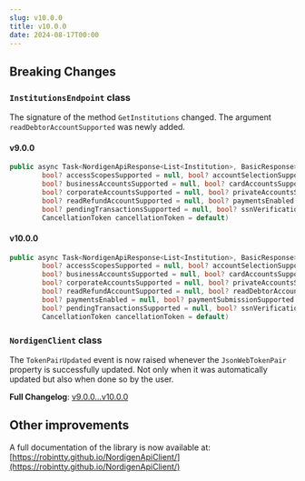 ```yaml
---
slug: v10.0.0
title: v10.0.0
date: 2024-08-17T00:00
---
```


## Breaking Changes

### `InstitutionsEndpoint` class

The signature of the method `GetInstitutions` changed. The argument `readDebtorAccountSupported` was newly added.

#### v9.0.0

```csharp
public async Task<NordigenApiResponse<List<Institution>, BasicResponse>> GetInstitutions(string? country = null,
        bool? accessScopesSupported = null, bool? accountSelectionSupported = null,
        bool? businessAccountsSupported = null, bool? cardAccountsSupported = null,
        bool? corporateAccountsSupported = null, bool? privateAccountsSupported = null,
        bool? readRefundAccountSupported = null, bool? paymentsEnabled = null, bool? paymentSubmissionSupported = null,
        bool? pendingTransactionsSupported = null, bool? ssnVerificationSupported = null,
        CancellationToken cancellationToken = default)
```

#### v10.0.0

```csharp
public async Task<NordigenApiResponse<List<Institution>, BasicResponse>> GetInstitutions(string? country = null,
        bool? accessScopesSupported = null, bool? accountSelectionSupported = null,
        bool? businessAccountsSupported = null, bool? cardAccountsSupported = null,
        bool? corporateAccountsSupported = null, bool? privateAccountsSupported = null,
        bool? readRefundAccountSupported = null, bool? readDebtorAccountSupported = null,
        bool? paymentsEnabled = null, bool? paymentSubmissionSupported = null,
        bool? pendingTransactionsSupported = null, bool? ssnVerificationSupported = null,
        CancellationToken cancellationToken = default)
```

### `NordigenClient` class

The `TokenPairUpdated` event is now raised whenever the `JsonWebTokenPair` property is successfully updated. Not only when it was automatically updated but also when done so by the user.

**Full Changelog**: [v9.0.0...v10.0.0](https://github.com/RobinTTY/NordigenApiClient/compare/v9.0.0...v10.0.0)

## Other improvements

A full documentation of the library is now available at: [https://robintty.github.io/NordigenApiClient/](https://robintty.github.io/NordigenApiClient/)
